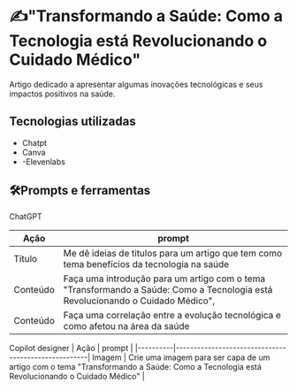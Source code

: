  # ✍️"Transformando a Saúde: Como a Tecnologia está Revolucionando o Cuidado Médico"
 Artigo dedicado a apresentar algumas inovações tecnológicas e seus impactos positivos na saúde.
## Tecnologias utilizadas
- Chatpt
- Canva
- -Elevenlabs
## 🛠️Prompts e ferramentas
ChatGPT

| Ação     |                                              prompt |
|----------|-----------------------------------------------------|
|Título   | Me dê ideias de titulos para um artigo que tem como tema  benefícios da tecnologia na saúde  |
| Conteúdo    | Faça uma introdução para um artigo com o tema "Transformando a Saúde: Como a Tecnologia está Revolucionando o Cuidado Médico", |
| Conteúdo    | Faça uma correlação entre a evolução tecnológica e como afetou na área da saúde |

Copilot designer
| Ação     |                                              prompt |
|----------|-----------------------------------------------------|
Imagem  | Crie uma imagem para ser capa de um artigo com o tema "Transformando a Saúde: Como a Tecnologia está Revolucionando o Cuidado Médico"  |
